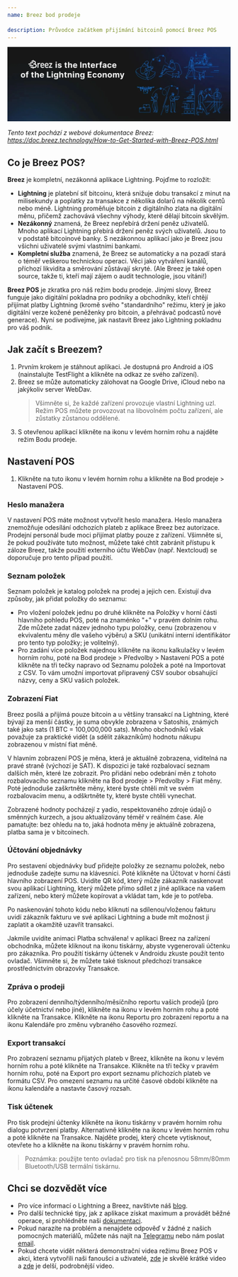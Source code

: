 ```yaml
---
name: Breez bod prodeje

description: Průvodce začátkem přijímání bitcoinů pomocí Breez POS
---
```


![obálka](assets/cover.webp)

_Tento text pochází z webové dokumentace Breez: https://doc.breez.technology/How-to-Get-Started-with-Breez-POS.html_

## Co je Breez POS?

**Breez** je kompletní, nezákonná aplikace Lightning. Pojďme to rozložit:

- **Lightning** je platební síť bitcoinu, která snižuje dobu transakcí z minut na milisekundy a poplatky za transakce z několika dolarů na několik centů nebo méně. Lightning proměňuje bitcoin z digitálního zlata na digitální měnu, přičemž zachovává všechny výhody, které dělají bitcoin skvělým.
- **Nezákonný** znamená, že Breez nepřebírá držení peněz uživatelů. Mnoho aplikací Lightning přebírá držení peněz svých uživatelů. Jsou to v podstatě bitcoinové banky. S nezákonnou aplikací jako je Breez jsou všichni uživatelé svými vlastními bankami.
- **Kompletní služba** znamená, že Breez se automaticky a na pozadí stará o téměř veškerou technickou operaci. Věci jako vytváření kanálů, příchozí likvidita a směrování zůstávají skryté. (Ale Breez je také open source, takže ti, kteří mají zájem o audit technologie, jsou vítáni!)

**Breez POS** je zkratka pro náš režim bodu prodeje. Jinými slovy, Breez funguje jako digitální pokladna pro podniky a obchodníky, kteří chtějí přijímat platby Lightning (kromě svého "standardního" režimu, který je jako digitální verze kožené peněženky pro bitcoin, a přehrávač podcastů nové generace). Nyní se podívejme, jak nastavit Breez jako Lightning pokladnu pro váš podnik.

## Jak začít s Breezem?

1. Prvním krokem je stáhnout aplikaci. Je dostupná pro Android a iOS (nainstalujte TestFlight a klikněte na odkaz ze svého zařízení).
2. Breez se může automaticky zálohovat na Google Drive, iCloud nebo na jakýkoliv server WebDav.
   > Všimněte si, že každé zařízení provozuje vlastní Lightning uzl. Režim POS můžete provozovat na libovolném počtu zařízení, ale zůstatky zůstanou oddělené.
3. S otevřenou aplikací klikněte na ikonu v levém horním rohu a najděte režim Bodu prodeje.

## Nastavení POS

1. Klikněte na tuto ikonu v levém horním rohu a klikněte na Bod prodeje > Nastavení POS.

### Heslo manažera

V nastavení POS máte možnost vytvořit heslo manažera. Heslo manažera znemožňuje odesílání odchozích plateb z aplikace Breez bez autorizace. Prodejní personál bude moci přijímat platby pouze z zařízení. Všimněte si, že pokud používáte tuto možnost, můžete také chtít zabránit přístupu k záloze Breez, takže použití externího účtu WebDav (např. Nextcloud) se doporučuje pro tento případ použití.

### Seznam položek

Seznam položek je katalog položek na prodej a jejich cen. Existují dva způsoby, jak přidat položky do seznamu:

- Pro vložení položek jednu po druhé klikněte na Položky v horní části hlavního pohledu POS, poté na znaménko "+" v pravém dolním rohu. Zde můžete zadat název jednoho typu položky, cenu (zobrazenou v ekvivalentu měny dle vašeho výběru) a SKU (unikátní interní identifikátor pro tento typ položky; je volitelný).
- Pro zadání více položek najednou klikněte na ikonu kalkulačky v levém horním rohu, poté na Bod prodeje > Předvolby > Nastavení POS a poté klikněte na tři tečky napravo od Seznamu položek a poté na Importovat z CSV. To vám umožní importovat připravený CSV soubor obsahující názvy, ceny a SKU vašich položek.

### Zobrazení Fiat

Breez posílá a přijímá pouze bitcoin a u většiny transakcí na Lightning, které bývají za menší částky, je suma obvykle zobrazena v Satoshis, známých také jako sats (1 BTC = 100,000,000 sats). Mnoho obchodníků však považuje za praktické vidět (a sdělit zákazníkům) hodnotu nákupu zobrazenou v místní fiat měně.

V hlavním zobrazení POS je měna, která je aktuálně zobrazena, viditelná na pravé straně (výchozí je SAT). K dispozici je také rozbalovací seznam dalších měn, které lze zobrazit. Pro přidání nebo odebrání měn z tohoto rozbalovacího seznamu klikněte na Bod prodeje > Předvolby > Fiat měny. Poté jednoduše zaškrtněte měny, které byste chtěli mít ve svém rozbalovacím menu, a odškrtněte ty, které byste chtěli vynechat.

Zobrazené hodnoty pocházejí z yadio, respektovaného zdroje údajů o směnných kurzech, a jsou aktualizovány téměř v reálném čase. Ale pamatujte: bez ohledu na to, jaká hodnota měny je aktuálně zobrazena, platba sama je v bitcoinech.

### Účtování objednávky

Pro sestavení objednávky buď přidejte položky ze seznamu položek, nebo jednoduše zadejte sumu na klávesnici. Poté klikněte na Účtovat v horní části hlavního zobrazení POS. Uvidíte QR kód, který může zákazník naskenovat svou aplikací Lightning, který můžete přímo sdílet z jiné aplikace na vašem zařízení, nebo který můžete kopírovat a vkládat tam, kde je to potřeba.

Po naskenování tohoto kódu nebo kliknutí na sdílenou/vloženou fakturu uvidí zákazník fakturu ve své aplikaci Lightning a bude mít možnost ji zaplatit a okamžitě uzavřít transakci.

Jakmile uvidíte animaci Platba schválena! v aplikaci Breez na zařízení obchodníka, můžete kliknout na ikonu tiskárny, abyste vygenerovali účtenku pro zákazníka. Pro použití tiskárny účtenek v Androidu zkuste použít tento ovladač. Všimněte si, že můžete také tisknout předchozí transakce prostřednictvím obrazovky Transakce.

### Zpráva o prodeji

Pro zobrazení denního/týdenního/měsíčního reportu vašich prodejů (pro účely účetnictví nebo jiné), klikněte na ikonu v levém horním rohu a poté klikněte na Transakce. Klikněte na ikonu Reportu pro zobrazení reportu a na ikonu Kalendáře pro změnu vybraného časového rozmezí.

### Export transakcí

Pro zobrazení seznamu přijatých plateb v Breez, klikněte na ikonu v levém horním rohu a poté klikněte na Transakce. Klikněte na tři tečky v pravém horním rohu, poté na Export pro export seznamu příchozích plateb ve formátu CSV. Pro omezení seznamu na určité časové období klikněte na ikonu kalendáře a nastavte časový rozsah.

### Tisk účtenek

Pro tisk prodejní účtenky klikněte na ikonu tiskárny v pravém horním rohu dialogu potvrzení platby. Alternativně klikněte na ikonu v levém horním rohu a poté klikněte na Transakce. Najděte prodej, který chcete vytisknout, otevřete ho a klikněte na ikonu tiskárny v pravém horním rohu.

> Poznámka: použijte tento ovladač pro tisk na přenosnou 58mm/80mm Bluetooth/USB termální tiskárnu.

## Chci se dozvědět více

- Pro více informací o Lightning a Breez, navštivte náš [blog](https://breez.technology/blog).
- Pro další technické tipy, jak z aplikace získat maximum a provádět běžné operace, si prohlédněte naši [dokumentaci](https://breez.technology/documentation).
- Pokud narazíte na problém a nenajdete odpověď v žádné z našich pomocných materiálů, můžete nás najít na [Telegramu](https://t.me/breez_labs) nebo nám poslat [email](mailto:support@breez.technology).
- Pokud chcete vidět některá demonstrační videa režimu Breez POS v akci, která vytvořili naši fanoušci a uživatelé, [zde](https://www.youtube.com/watch?v=xxxx) je skvělé krátké video a [zde](https://www.youtube.com/watch?v=xxxx) je delší, podrobnější video.